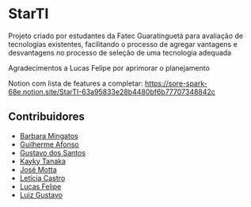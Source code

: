 # StarTI

Projeto criado por estudantes da Fatec Guaratinguetá para avaliação de tecnologias existentes, facilitando o processo de agregar vantagens e desvantagens no processo de seleção de uma tecnologia adequada

Agradecimentos a Lucas Felipe por aprimorar o planejamento

Notion com lista de features a completar: https://sore-spark-68e.notion.site/StarTI-63a95833e28b4480bf6b77707348842c

## Contribuidores

- [Barbara Mingatos](https://github.com/babimingatos)
- [Guilherme Afonso](https://github.com/guiiafonso11)
- [Gustavo dos Santos](https://github.com/stringGustavo)
- [Kayky Tanaka](https://github.com/KaykyTanaka)
- [José Motta](https://github.com/eumotta)
- [Letícia Castro](https://github.com/leticia-ecastro)
- [Lucas Felipe](https://github.com/LucasFelipeNunes)
- [Luiz Gustavo](https://github.com/LuizGustavoDuarte)
